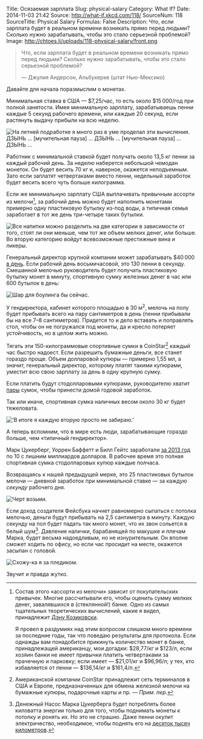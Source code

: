 Title: Осязаемая зарплата
Slug: physical-salary
Category: What If?
Date: 2014-11-03 21:42
Source: http://what-if.xkcd.com/118/
SourceNum: 118
SourceTitle: Physical Salary
Formulas: False
Description: Что, если зарплата будет в реальном времени возникать прямо перед людьми? Сколько нужно зарабатывать, чтобы это стало серьезной проблемой?
Image: http://chtoes.li/uploads/118-physical-salary/front.png

> Что, если зарплата будет в реальном времени возникать прямо перед людьми? Сколько нужно зарабатывать, чтобы это стало серьезной проблемой?
>
> — Джулия Андерсон, Альбукерке (штат Нью-Мексико)

Давайте для начала поразмыслим о монетах.

Минимальная ставка в США — $7,25/час, то есть около $15&thinsp;000/год при полной занятости. Имея минимальную зарплату, зарабатываешь пенни каждые 5 секунд рабочего времени, или каждые 20 секунд, если растянуть выдачу прибыли на всю неделю.

![](/uploads/118-physical-salary/plink_ru.png "На летней подработке я много раз в уме проделал эти вычисления. ДЗЫНЬ ... [мучительная пауза] ... ДЗЫНЬ ... [мучительная пауза] ... ДЗЫНЬ ...")

Работник с минимальной ставкой будет получать около 13,5 кг пенни за каждый рабочий день. За неделю наберется небольшой чемодан монеток. Он будет весить 70 кг и, наверное, окажется неподъемным. Зато если заплатят четвертаками вместо пенни, недельный заработок будет весить всего чуть больше килограмма.

Если же минимальную зарплату США выплачивать привычным ассорти из мелочи[^1], за рабочий день можно будет наполнить монетами примерно одну пластиковую бутылку из-под воды, а типичная семья заработает в тот же день три-четыре таких бутылки.

[^1]:
    Состав этого «ассорти из мелочи» зависит от покупательских привычек. Многие рассчитывали его, чтобы оценить сумму мелких денег, завалявшихся в (стеклянной!) банке. Одно из самых тщательных теоретических вычислений, какие я видел, принадлежит [Дэну Козиковски](http://dfkoz.tumblr.com/post/20389927354/whats-a-pound-of-change-worth).

    Я провел в раздумиях над этим вопросом слишком много времени за последние годы, так что поведаю результаты для протокола. Если однажды вам понадобится прикинуть количество монет в банке, принадлежащей американцу, мои догадки: $28,77/кг и $123/л, если хозяин банки не имеет привычки платить четвертаками за прачечную и парковку; если имеет — $21,01/кг и $96,96/л; у тех, кто избавляется от пенни — $136,14/кг и $161,4/л.

![](/uploads/118-physical-salary/water.png "Все напитки можно разделить на две категории в зависимости от того, стоят ли они меньше, чем тот же объем мелких денег, или больше. Во вторую категорию войдут всевозможные престижные вина и ликеры.")

Генеральный директор крупной компании может зарабатывать $40&thinsp;000 [в день](http://news.yahoo.com/median-ceo-pay-crosses-10-million-2013-104644141--finance.html). Если рабочий день восьмичасовой, это 130 пенни в секунду. Смешанной мелочью руководитель будет получать пластиковую бутылку монет в минуту, спортивную сумку железных денег в час или 600 бутылок в день:

![](/uploads/118-physical-salary/600.png "Шар для боулинга бы сейчас.")

У гендиректора, кабинет которого площадью в 30 м<sup>2</sup>, мелочь на полу будет прибывать всего на пару сантиметров в день (пенни прибывали бы на все 7–8 сантиметров). Придется то и дело вставать и поправлять стол, чтобы он не погружался под монеты, да и кресло потеряет устойчивость, но в целом жить можно.

Тягать эти 150-килограммовые спортивные сумки в CoinStar[^2] каждый час быстро надоест. Если разрешить бумажные деньги, все станет гораздо проще. Объем долларовой купюры — примерно 1,55 мл, а значит, генеральный директор, которому платят такими купюрами, уместит всю свою зарплату за день в одну крупную сумку.

[^2]: Американской компании CoinStar принадлежит сеть терминалов в США и Европе, предназначенных для обмена железной мелочи на бумажные купюры, подарочные карты и пр. — *Прим. пер.*

Если платить будут стодолларовыми купюрами, руководителю хватит [пары](http://xkcd.com/1070/) сумок, чтобы принести домой годовой заработок.

Так или иначе, спортивная сумка наличных весом около 30 кг будет тяжеловата.

![](/uploads/118-physical-salary/heavy_ru.png "‘В итоге я каждую вторую просто не забираю.’")

А теперь вспомним, что в мире есть люди, зарабатывающие гораздо больше, чем «типичный гендиректор».

Марк Цукерберг, Уоррен Баффетт и Билл Гейтс заработали [за 2013 год](http://www.wealthx.com/articles/2013/revealed-billionaires-who-made-the-biggest-financial-gains-in-2013/) по 10 с лишним миллиардов долларов. В рабочее время это полная спортивная сумка стодолларовых купюр каждые полчаса.

Возвращаясь к нашей предыдущей мерке, это 25 пластиковых бутылок мелочи — дневной заработок при минимальной ставке — за каждую *секунду* рабочего дня.

![](/uploads/118-physical-salary/comparison_ru.png "Черт возьми.")

Если доход создателя Фейсбука начнет равномерно сыпаться с потолка мелочью, деньги будут прибывать на 2,5 сантиметра в минуту. Каждую секунду на пол будет падать так много монет, что их звон сольется в белый шум[^3]. Давление налички, барабанящей по макушке и плечам Марка, будет весьма надоедливым, но не изнурительным. Он вполне сможет ходить по офису, но если час просидит на месте, окажется засыпан с головой.

[^3]: Денежный Насос Марка Цукерберга будет потреблять более киловатта энергии только для того, чтобы поднимать монеты к потолку и ронять их. Но это не страшно. Даже пенни окупит электричество, необходимое, чтобы поднять его на [десяток тысяч километров](http://www.wolframalpha.com/input/?i=1+us+penny+%2F+%28us+cost+of+electricity+in+2013%29+%2F+%28penny+mass+*+earth+gravity%29). 

![](/uploads/118-physical-salary/worst_ru.png "Схожу-ка я за пледиком.")

Звучит и правда жутко.

